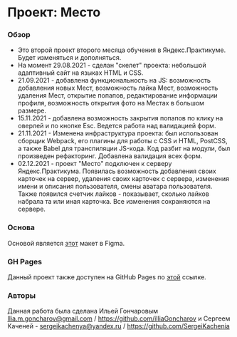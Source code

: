 # Проект: Место

### Обзор

* Это второй проект второго месяца обучения в Яндекс.Практикуме. Будет изменяться и дополняться. 
* На момент 29.08.2021 - сделан "скелет" проекта: небольшой адаптивный сайт на языках HTML и CSS. 
* 21.09.2021 - добавлена функциональность на JS: возможность добавления новых Мест, возможность лайка Мест, возможность удаления Мест, открытие попапов, редактирование информации профиля, возможность открытия фото на Местах в большом размере.
* 15.11.2021 - добавлена возможность закрытия попапов по клику на оверлей и по кнопке Esc. Ведется работа над валидацией форм.
* 21.11.2021 - Изменена инфраструктура проекта: был использован сборщик Webpack, его плагины для работы с CSS и HTML, PostCSS, а также Babel для транспиляции JS-кода. Код разбит на модули, был произведен рефакторинг. Добавлена валидация всех форм.
* 02.12.2021 - проект "Место" подключен к серверу Яндекс.Практикума. Появилась возможность добавления своих карточек на сервер, удаления своих карточек с сервера, изменения имени и описания пользователя, смены аватара пользователя. Также появился счетчик лайков - показывает, сколько лайков набрала та или иная карточка. Все изменения сохраняются на сервере.

### Основа
Основой является [этот](https://www.figma.com/file/2cn9N9jSkmxD84oJik7xL7/JavaScript.-Sprint-4?node-id=0%3A1) макет в Figma.

### GH Pages
Данный проект также доступен на GitHub Pages по [этой](https://sergeikachenia.github.io/mesto-project/) ссылке.


### Авторы
Данная работа была сделана Ильей Гончаровым Ilia.m.goncharov@gmail.com / https://github.com/illiaGoncharov и Сергеем Каченей - sergeikachenya@yandex.ru / https://github.com/SergeiKachenia


